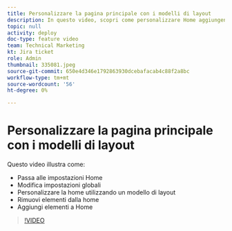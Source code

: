 ```yaml
---
title: Personalizzare la pagina principale con i modelli di layout
description: In questo video, scopri come personalizzare Home aggiungendo o rimuovendo campi con un modello di layout.
topic: null
activity: deploy
doc-type: feature video
team: Technical Marketing
kt: Jira ticket
role: Admin
thumbnail: 335081.jpeg
source-git-commit: 650e4d346e1792863930dcebafacab4c88f2a8bc
workflow-type: tm+mt
source-wordcount: '56'
ht-degree: 0%

---
```


# Personalizzare la pagina principale con i modelli di layout

Questo video illustra come:

* Passa alle impostazioni Home
* Modifica impostazioni globali
* Personalizzare la home utilizzando un modello di layout
* Rimuovi elementi dalla home
* Aggiungi elementi a Home

>[!VIDEO](https://video.tv.adobe.com/v/335081/?quality=12&learn=on)
